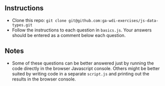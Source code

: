 ## Instructions

* Clone this repo: `git clone git@github.com:ga-wdi-exercises/js-data-types.git`
* Follow the instructions to each question in `basics.js`. Your answers should be entered as a comment below each question.

## Notes

* Some of these questions can be better answered just by running the code directly in the browser Javascript console. Others might be better suited by writing code in a separate `script.js` and printing out the results in the browser console.
